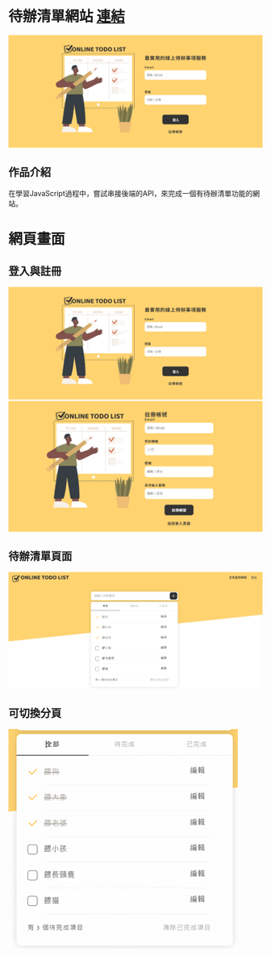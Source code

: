# 待辦清單網站 [連結](https://lockingwang.github.io/Work-toDoList/#)

![](https://github.com/LockingWang/Work-toDoList/blob/main/img/readme-img%20%E7%99%BB%E5%85%A5.jpg)


## 作品介紹
在學習JavaScript過程中，嘗試串接後端的API，來完成一個有待辦清單功能的網站。


# 網頁畫面

## 登入與註冊
![](https://github.com/LockingWang/Work-toDoList/blob/main/img/readme-img%20%E7%99%BB%E5%85%A5.jpg)
![](https://github.com/LockingWang/Work-toDoList/blob/main/img/readme-img%20%E8%A8%BB%E5%86%8A.jpg)

## 待辦清單頁面
![](https://github.com/LockingWang/Work-toDoList/blob/main/img/readme-img%20%E6%93%8D%E4%BD%9C%E9%A0%81%E9%9D%A2.jpg)

## 可切換分頁
![](https://github.com/LockingWang/Work-toDoList/blob/main/img/readme-img%20%E5%88%87%E6%8F%9B%E5%88%86%E9%A0%81.gif)

